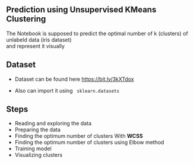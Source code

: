 

## Prediction using Unsupervised  KMeans Clustering
The Notebook is supposed to predict the optimal number of k (clusters) of unlabeld data (iris dataset)<br>
and represent it visually<br>

## Dataset 
- Dataset can be found here https://bit.ly/3kXTdox 

- Also can import it using
```  sklearn.datasets ``` 

## Steps 
<ul>
<li>Reading and exploring the data</li>
<li>Preparing the data</li>
  <li>Finding the optimum number of clusters With <b>WCSS</b> </li>
<li>Finding the optimum number of clusters using Elbow method</li>
<li>Training model</li>
<li>Visualizing clusters</li>
</ul>
